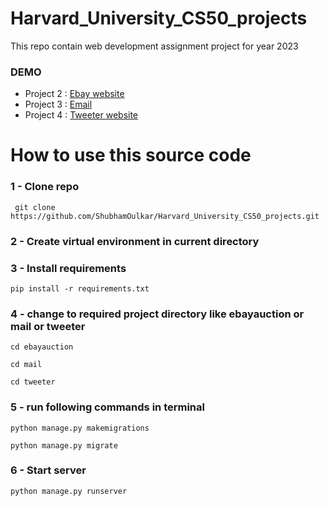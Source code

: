 # Harvard_University_CS50_projects
This repo contain web development assignment project for year 2023 

### DEMO 
* Project 2 : [Ebay website](https://ebayauction.up.railway.app/) 
* Project 3 : [Email](https://youtu.be/PPY_OxEHHXM)
* Project 4 : [Tweeter website](https://youtu.be/LdgSCfhXy6w)


# How to use this source code
### 1 - Clone repo
```
 git clone https://github.com/ShubhamOulkar/Harvard_University_CS50_projects.git
```
### 2 - Create virtual environment in current directory
### 3 - Install requirements
```
pip install -r requirements.txt
```
### 4 - change to required project directory like ebayauction or mail or tweeter
```
cd ebayauction 
```
```
cd mail 
```
```
cd tweeter
```
### 5 - run following commands in terminal
```
python manage.py makemigrations
```
```
python manage.py migrate
```
### 6 - Start server
```
python manage.py runserver
```
